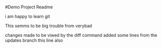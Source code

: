 #Demo Project Readme

i am happy to learn git


This semms to be big trouble from verybad


changes made to be viwed by the diff command
added some lines from the updates branch
this line also